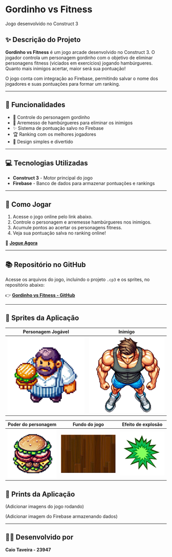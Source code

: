 # Gordinho vs Fitness

Jogo desenvolvido no Construct 3

## ✨ Descrição do Projeto

**Gordinho vs Fitness** é um jogo arcade desenvolvido no Construct 3. O jogador controla um personagem gordinho com o objetivo de eliminar personagens fitness (viciados em exercícios) jogando hambúrgueres. Quanto mais inimigos acertar, maior será sua pontuação!

O jogo conta com integração ao Firebase, permitindo salvar o nome dos jogadores e suas pontuações para formar um ranking.

---

## 🔧 Funcionalidades

- 💪 Controle do personagem gordinho
- 🍔 Arremesso de hambúrgueres para eliminar os inimigos
- ✨ Sistema de pontuação salvo no Firebase
- 🏆 Ranking com os melhores jogadores
- 🎨 Design simples e divertido

---

## 💻 Tecnologias Utilizadas

- **Construct 3** - Motor principal do jogo
- **Firebase** - Banco de dados para armazenar pontuações e rankings

---

## 📝 Como Jogar

1. Acesse o jogo online pelo link abaixo.
2. Controle o personagem e arremesse hambúrgueres nos inimigos.
3. Acumule pontos ao acertar os personagens fitness.
4. Veja sua pontuação salva no ranking online!

🔗 **[Jogue Agora](https://www.construct.net/en/free-online-games/gordinho-vs-fitness-74851/play)**

---

## 📚 Repositório no GitHub

Acesse os arquivos do jogo, incluindo o projeto `.cp3` e os sprites, no repositório abaixo:

👉 **[Gordinho vs Fitness - GitHub](https://github.com/caiotaveiraa/fat-game)**

---

## 📸 Sprites da Aplicação

| Personagem Jogável | Inimigo |
|--------------------|---------|
| ![Personagem Jogável](imagens/homem_hamburger.png) | ![Inimigo](imagens/bombado.png) |

| Poder do personagem | Fundo do jogo | Efeito de explosão |
|--------------------|--------------|----------------|
| ![Poder](imagens/hamburger.png) | ![Fundo](imagens/piso.jpg) | ![Explosão](imagens/explosao-verde.png) |


## 📸 Prints da Aplicação

(Adicionar imagens do jogo rodando)

(Adicionar imagem do Firebase armazenando dados)

---

## 👨‍🎓 Desenvolvido por

**Caio Taveira - 23947**

